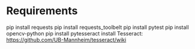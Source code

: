 # Requirements

pip install requests
pip install requests_toolbelt
pip install pytest
pip install opencv-python
pip install pytesseract
install Tesseract: https://github.com/UB-Mannheim/tesseract/wiki



